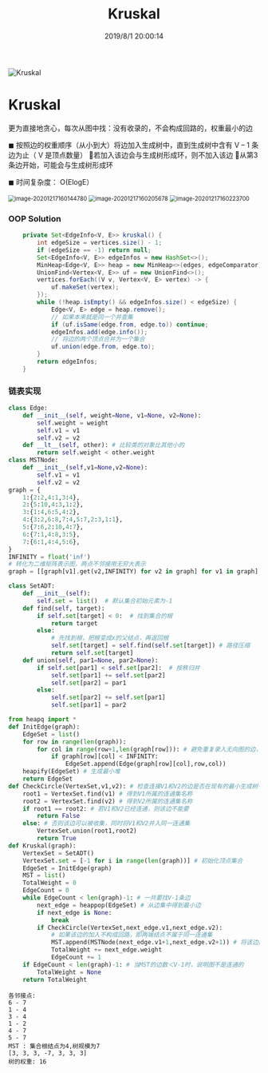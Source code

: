 ﻿---
title: Kruskal
categories:
- DSA
- Algorithm
- Graph
tags:
- MST
date: 2019/8/1 20:00:14
updated: 2020/12/17 12:00:14
---



![Kruskal](https://gitee.com/gaoyi-ai/image-bed/raw/master/images/20191108130835450.jpg)

# Kruskal

更为直接地贪心，每次从图中找：没有收录的，不会构成回路的，权重最小的边

◼ 按照边的权重顺序（从小到大）将边加入生成树中，直到生成树中含有 V – 1 条边为止（ V 是顶点数量）
若加入该边会与生成树形成环，则不加入该边
从第3条边开始，可能会与生成树形成环

◼ 时间复杂度： O(ElogE）

<img src="https://gitee.com/gaoyi-ai/image-bed/raw/master/images/image-20201217160144780.png" alt="image-20201217160144780" style="zoom:80%;" />

<img src="https://gitee.com/gaoyi-ai/image-bed/raw/master/images/image-20201217160205678.png" alt="image-20201217160205678" style="zoom:80%;" />

<img src="https://gitee.com/gaoyi-ai/image-bed/raw/master/images/image-20201217160223700.png" alt="image-20201217160223700" style="zoom:80%;" />

### OOP Solution

```java
    private Set<EdgeInfo<V, E>> kruskal() {
        int edgeSize = vertices.size() - 1;
        if (edgeSize == -1) return null;
        Set<EdgeInfo<V, E>> edgeInfos = new HashSet<>();
        MinHeap<Edge<V, E>> heap = new MinHeap<>(edges, edgeComparator);
        UnionFind<Vertex<V, E>> uf = new UnionFind<>();
        vertices.forEach((V v, Vertex<V, E> vertex) -> {
            uf.makeSet(vertex);
        });
        while (!heap.isEmpty() && edgeInfos.size() < edgeSize) {
            Edge<V, E> edge = heap.remove();
            // 如果本来就是同一个并查集
            if (uf.isSame(edge.from, edge.to)) continue;
            edgeInfos.add(edge.info());
            // 将边的两个顶点合并为一个集合
            uf.union(edge.from, edge.to);
        }
        return edgeInfos;
    }
```



### 链表实现

```python
class Edge:
    def __init__(self, weight=None, v1=None, v2=None):
        self.weight = weight
        self.v1 = v1
        self.v2 = v2
    def __lt__(self, other): # 比较类的对象比其他小的
        return self.weight < other.weight
class MSTNode:
    def __init__(self,v1=None,v2=None):
        self.v1 = v1
        self.v2 = v2
graph = {
    1:{2:2,4:1,3:4},
    2:{5:10,4:3,1:2},
    3:{1:4,6:5,4:2},
    4:{3:2,6:8,7:4,5:7,2:3,1:1},
    5:{7:6,2:10,4:7},
    6:{7:1,4:8,3:5},
    7:{6:1,4:4,5:6},
}
INFINITY = float('inf')
# 转化为二维矩阵表示图，两点不邻接用无穷大表示
graph = [[graph[v1].get(v2,INFINITY) for v2 in graph] for v1 in graph]
```

```python
class SetADT:
    def __init__(self):
        self.set = list()  # 默认集合初始元素为-1 
    def find(self, target):
        if self.set[target] < 0:  # 找到集合的根
            return target
        else:
            # 先找到根，把根变成x的父结点，再返回根
            self.set[target] = self.find(self.set[target]) # 路径压缩
            return self.set[target]
    def union(self, par1=None, par2=None):
        if self.set[par1] < self.set[par2]:  # 按秩归并
            self.set[par1] += self.set[par2]
            self.set[par2] = par1
        else:
            self.set[par2] += self.set[par1]
            self.set[par1] = par2
```


```python
from heapq import *
def InitEdge(graph):
    EdgeSet = list()
    for row in range(len(graph)):
        for col in range(row+1,len(graph[row])): # 避免重复录入无向图的边，只收单向边，取上三角矩阵，不包括对角线
            if graph[row][col] < INFINITY:
                EdgeSet.append(Edge(graph[row][col],row,col))
    heapify(EdgeSet) # 生成最小堆
    return EdgeSet
def CheckCircle(VertexSet,v1,v2): # 检查连接V1和V2的边是否在现有的最小生成树子集中构成回路
    root1 = VertexSet.find(v1) # 得到V1所属的连通集名称
    root2 = VertexSet.find(v2) # 得到V2所属的连通集名称
    if root1 == root2: # 若V1和V2已经连通，则该边不能要
        return False
    else: # 否则该边可以被收集，同时将V1和V2并入同一连通集
        VertexSet.union(root1,root2)
        return True
def Kruskal(graph):
    VertexSet = SetADT()
    VertexSet.set = [-1 for i in range(len(graph))] # 初始化顶点集合
    EdgeSet = InitEdge(graph)
    MST = list()
    TotalWeight = 0
    EdgeCount = 0
    while EdgeCount < len(graph)-1: # 一共要找V-1条边
        next_edge = heappop(EdgeSet) # 从边集中得到最小边
        if next_edge is None:
            break
        if CheckCircle(VertexSet,next_edge.v1,next_edge.v2):
            # 如果该边的加入不构成回路，即两端结点不属于同一连通集
            MST.append(MSTNode(next_edge.v1+1,next_edge.v2+1)) # 将该边插入MST，由于集合定义从下标为0开始，所以这里要＋1
            TotalWeight += next_edge.weight
            EdgeCount += 1
    if EdgeCount < len(graph)-1: # 当MST的边数＜V-1时，说明图不是连通的
        TotalWeight = None
    return TotalWeight
```

```
各邻接点:
6 - 7
1 - 4
3 - 4
1 - 2
4 - 7
5 - 7
MST : 集合根结点为4,树规模为7
[3, 3, 3, -7, 3, 3, 3]
树的权重: 16
```

